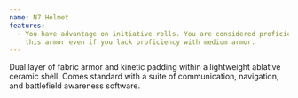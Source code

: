 ```yaml
---
name: N7 Helmet
features:
  - You have advantage on initiative rolls. You are considered proficient with
    this armor even if you lack proficiency with medium armor.
---
```

Dual layer of fabric armor and kinetic padding within a lightweight ablative ceramic shell. Comes standard with a suite of communication, navigation, and battlefield awareness software.